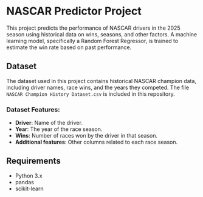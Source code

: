 # NASCAR Predictor Project

This project predicts the performance of NASCAR drivers in the 2025 season using historical data on wins, seasons, and other factors. A machine learning model, specifically a Random Forest Regressor, is trained to estimate the win rate based on past performance.

## Dataset

The dataset used in this project contains historical NASCAR champion data, including driver names, race wins, and the years they competed. The file `NASCAR Champion History Dataset.csv` is included in this repository.

### Dataset Features:
- **Driver**: Name of the driver.
- **Year**: The year of the race season.
- **Wins**: Number of races won by the driver in that season.
- **Additional features**: Other columns related to each race season.

## Requirements

- Python 3.x
- pandas
- scikit-learn


